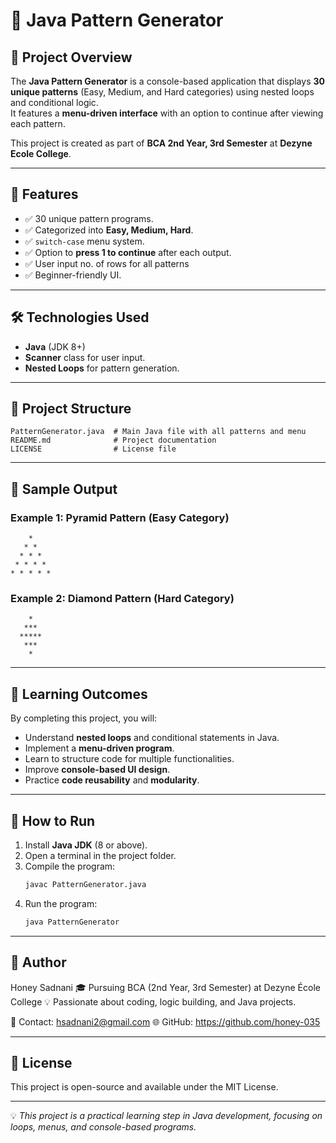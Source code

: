 # 🎯 Java Pattern Generator

## 📌 Project Overview
The **Java Pattern Generator** is a console-based application that displays **30 unique patterns** (Easy, Medium, and Hard categories) using nested loops and conditional logic.  
It features a **menu-driven interface** with an option to continue after viewing each pattern.  

This project is created as part of **BCA 2nd Year, 3rd Semester** at **Dezyne Ecole College**.

---

## 🚀 Features
- ✅ 30 unique pattern programs.
- ✅ Categorized into **Easy, Medium, Hard**.
- ✅ `switch-case` menu system.
- ✅ Option to **press 1 to continue** after each output.
- ✅ User input no. of rows for all patterns
- ✅ Beginner-friendly UI.

---

## 🛠️ Technologies Used
- **Java** (JDK 8+)
- **Scanner** class for user input.
- **Nested Loops** for pattern generation.

---

## 📂 Project Structure
```
PatternGenerator.java  # Main Java file with all patterns and menu
README.md              # Project documentation
LICENSE                # License file
```

---

## 📸 Sample Output

### Example 1: Pyramid Pattern (Easy Category)
```
    *    
   * *   
  * * *  
 * * * * 
* * * * *
```

### Example 2: Diamond Pattern (Hard Category)
```
    *    
   ***   
  *****  
   ***   
    *    
```

---

## 🎯 Learning Outcomes
By completing this project, you will:
- Understand **nested loops** and conditional statements in Java.
- Implement a **menu-driven program**.
- Learn to structure code for multiple functionalities.
- Improve **console-based UI design**.
- Practice **code reusability** and **modularity**.

---

## 📖 How to Run
1. Install **Java JDK** (8 or above).
2. Open a terminal in the project folder.
3. Compile the program:
   ```bash
   javac PatternGenerator.java
   ```
4. Run the program:
   ```bash
   java PatternGenerator
   ```

---

## 👤 Author
Honey Sadnani
🎓 Pursuing BCA (2nd Year, 3rd Semester) at Dezyne École College
💡 Passionate about coding, logic building, and Java projects.

📧 Contact: hsadnani2@gmail.com
🌐 GitHub: https://github.com/honey-035

---

## 📜 License
This project is open-source and available under the MIT License.

---

💡 *This project is a practical learning step in Java development, focusing on loops, menus, and console-based programs.*
